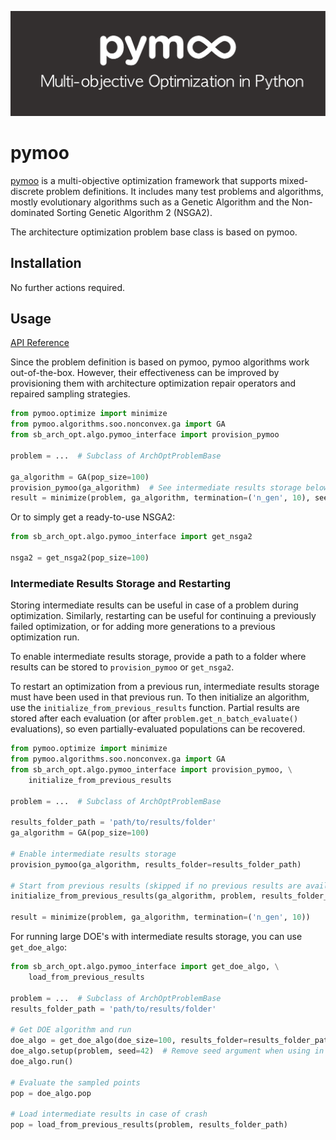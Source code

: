 ![pymoo Logo](https://github.com/anyoptimization/pymoo-data/blob/main/logo.png?raw=true)

# pymoo

[pymoo](https://pymoo.org/) is a multi-objective optimization framework that supports mixed-discrete problem
definitions. It includes many test problems and algorithms, mostly evolutionary algorithms such as a Genetic Algorithm
and the Non-dominated Sorting Genetic Algorithm 2 (NSGA2).

The architecture optimization problem base class is based on pymoo.

## Installation

No further actions required.

## Usage

[API Reference](../api/pymoo.md)

Since the problem definition is based on pymoo, pymoo algorithms work out-of-the-box. However, their effectiveness can
be improved by provisioning them with architecture optimization repair operators and repaired sampling strategies.

```python
from pymoo.optimize import minimize
from pymoo.algorithms.soo.nonconvex.ga import GA
from sb_arch_opt.algo.pymoo_interface import provision_pymoo

problem = ...  # Subclass of ArchOptProblemBase

ga_algorithm = GA(pop_size=100)
provision_pymoo(ga_algorithm)  # See intermediate results storage below
result = minimize(problem, ga_algorithm, termination=('n_gen', 10), seed=42)  # Remove seed when using in production!
```

Or to simply get a ready-to-use NSGA2:
```python
from sb_arch_opt.algo.pymoo_interface import get_nsga2

nsga2 = get_nsga2(pop_size=100)
```

### Intermediate Results Storage and Restarting

Storing intermediate results can be useful in case of a problem during optimization. Similarly, restarting can be useful
for continuing a previously failed optimization, or for adding more generations to a previous optimization run.

To enable intermediate results storage, provide a path to a folder where results can be stored to `provision_pymoo` or
`get_nsga2`.

To restart an optimization from a previous run, intermediate results storage must have been used in that previous run.
To then initialize an algorithm, use the `initialize_from_previous_results` function. Partial results are stored after
each evaluation (or after `problem.get_n_batch_evaluate()` evaluations), so even partially-evaluated populations can
be recovered.

```python
from pymoo.optimize import minimize
from pymoo.algorithms.soo.nonconvex.ga import GA
from sb_arch_opt.algo.pymoo_interface import provision_pymoo, \
    initialize_from_previous_results

problem = ...  # Subclass of ArchOptProblemBase

results_folder_path = 'path/to/results/folder'
ga_algorithm = GA(pop_size=100)

# Enable intermediate results storage
provision_pymoo(ga_algorithm, results_folder=results_folder_path)

# Start from previous results (skipped if no previous results are available)
initialize_from_previous_results(ga_algorithm, problem, results_folder_path)

result = minimize(problem, ga_algorithm, termination=('n_gen', 10))
```

For running large DOE's with intermediate results storage, you can use `get_doe_algo`:

```python
from sb_arch_opt.algo.pymoo_interface import get_doe_algo, \
    load_from_previous_results

problem = ...  # Subclass of ArchOptProblemBase
results_folder_path = 'path/to/results/folder'

# Get DOE algorithm and run
doe_algo = get_doe_algo(doe_size=100, results_folder=results_folder_path)
doe_algo.setup(problem, seed=42)  # Remove seed argument when using in production!
doe_algo.run()

# Evaluate the sampled points
pop = doe_algo.pop

# Load intermediate results in case of crash
pop = load_from_previous_results(problem, results_folder_path)
```
